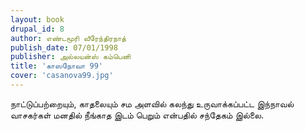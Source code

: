 ```yaml
---
layout: book
drupal_id: 8
author: எண்டமூரி வீரேந்திரநாத்
publish_date: 07/01/1998
publisher: அல்லயன்ஸ் கம்பெனி
title: 'காஸநோவா 99'
cover: 'casanova99.jpg'
---
```

நாட்டுப்பற்றையும், காதலையும் சம அளவில் கலந்து உருவாக்கப்பட்ட இந்நாவல் வாசகர்கள் மனதில் நீங்காத இடம் பெறும் என்பதில் சந்தேகம் இல்லை.
